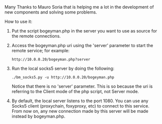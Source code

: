 
Many Thanks to Mauro Soria that is helping me a lot in the development of new components and solving some problems.

How to use it:

1)  Put the script bogeyman.php in the server you want to use as source for the remote connections.

2)  Access the bogeyman.php uri using the 'server' parameter to start the remote service; for example:

        http://10.0.0.20/bogeyman.php?server

3)  Run the local socks5 server by doing the following:

        ./bm_socks5.py -u http://10.0.0.20/bogeyman.php

    Notice that there is no 'server' parameter. This is so because the uri is referring to the Client mode of the php script, not Server mode.

4)  By default, the local server listens to the port 1080.
    You can use any Socks5 client (proxychain, foxyproxy, etc) to connect to this service.
    From now on, any new connection made by this server will be made instead by bogeyman.php.
